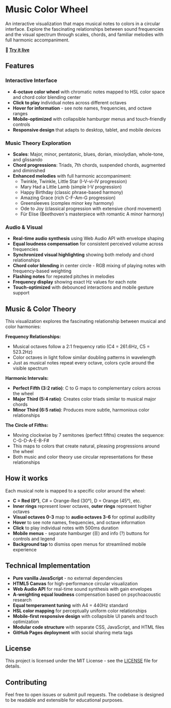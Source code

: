 # Music Color Wheel

An interactive visualization that maps musical notes to colors in a circular interface. Explore the fascinating relationships between sound frequencies and the visual spectrum through scales, chords, and familiar melodies with full harmonic accompaniment.

**🎵 [Try it live](https://esoltys.github.io/music-color-wheel/)**

## Features

### Interactive Interface
- **4-octave color wheel** with chromatic notes mapped to HSL color space and chord color blending center
- **Click to play** individual notes across different octaves
- **Hover for information** - see note names, frequencies, and octave ranges
- **Mobile-optimized** with collapsible hamburger menus and touch-friendly controls
- **Responsive design** that adapts to desktop, tablet, and mobile devices

### Music Theory Exploration
- **Scales**: Major, minor, pentatonic, blues, dorian, mixolydian, whole-tone, and glissando
- **Chord progressions**: Triads, 7th chords, suspended chords, augmented and diminished
- **Enhanced melodies** with full harmonic accompaniment:
  - Twinkle, Twinkle, Little Star (I-V-vi-IV progression)
  - Mary Had a Little Lamb (simple I-V progression) 
  - Happy Birthday (classic phrase-based harmony)
  - Amazing Grace (rich C-F-Am-G progression)
  - Greensleeves (complex minor key harmony)
  - Ode to Joy (classical progression with extensive chord movement)
  - Für Elise (Beethoven's masterpiece with romantic A minor harmony)

### Audio & Visual
- **Real-time audio synthesis** using Web Audio API with envelope shaping
- **Equal loudness compensation** for consistent perceived volume across frequencies
- **Synchronized visual highlighting** showing both melody and chord relationships
- **Chord color blending** in center circle - RGB mixing of playing notes with frequency-based weighting
- **Flashing notes** for repeated pitches in melodies
- **Frequency display** showing exact Hz values for each note
- **Touch-optimized** with debounced interactions and mobile gesture support

## Music & Color Theory

This visualization explores the fascinating relationship between musical and color harmonies:

**Frequency Relationships:**
- Musical octaves follow a 2:1 frequency ratio (C4 = 261.6Hz, C5 = 523.2Hz)
- Color octaves in light follow similar doubling patterns in wavelength
- Just as musical notes repeat every octave, colors cycle around the visible spectrum

**Harmonic Intervals:**
- **Perfect Fifth (3:2 ratio)**: C to G maps to complementary colors across the wheel
- **Major Third (5:4 ratio)**: Creates color triads similar to musical major chords
- **Minor Third (6:5 ratio)**: Produces more subtle, harmonious color relationships

**The Circle of Fifths:**
- Moving clockwise by 7 semitones (perfect fifths) creates the sequence: C-G-D-A-E-B-F#
- This maps to colors that create natural, pleasing progressions around the wheel
- Both music and color theory use circular representations for these relationships

## How it works

Each musical note is mapped to a specific color around the wheel:
- **C = Red (0°)**, C# = Orange-Red (30°), D = Orange (45°), etc.
- **Inner rings** represent lower octaves, **outer rings** represent higher octaves
- **Visual octaves 0-3** map to **audio octaves 3-6** for optimal audibility
- **Hover** to see note names, frequencies, and octave information
- **Click** to play individual notes with 500ms duration
- **Mobile menus** - separate hamburger (☰) and info (?) buttons for controls and legend
- **Background tap** to dismiss open menus for streamlined mobile experience

## Technical Implementation

- **Pure vanilla JavaScript** - no external dependencies
- **HTML5 Canvas** for high-performance circular visualization
- **Web Audio API** for real-time sound synthesis with gain envelopes
- **A-weighting equal loudness** compensation based on psychoacoustic research
- **Equal temperament tuning** with A4 = 440Hz standard
- **HSL color mapping** for perceptually uniform color relationships
- **Mobile-first responsive design** with collapsible UI panels and touch optimization
- **Modular code structure** with separate CSS, JavaScript, and HTML files
- **GitHub Pages deployment** with social sharing meta tags

## License

This project is licensed under the MIT License - see the [LICENSE](LICENSE) file for details.

## Contributing

Feel free to open issues or submit pull requests. The codebase is designed to be readable and extensible for educational purposes.